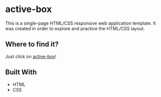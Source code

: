 # active-box

This is a single-page HTML/CSS responsive web application template. It was created in order to explore and practice the HTML/CSS layout. 

## Where to find it?

Just click on [active-box](https://innawebdev.offyoucode.co.uk/active-box/?target=_blank)! 

## Built With
<ul>
    <li>HTML</li>
    <li>CSS</li>
</ul>
